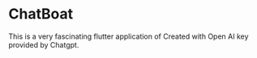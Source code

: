 # ChatBoat
This is a very fascinating flutter application of  Created  with Open AI key provided by Chatgpt.
